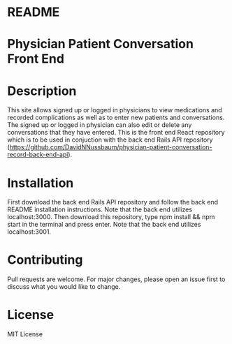 # README

# Physician Patient Conversation Front End

# Description
This site allows signed up or logged in physicians to view medications and recorded complications as well as to enter new patients and conversations. The signed up or logged in physician can also edit or delete any conversations that they have entered. This is the front end React repository which is to be used in conjuction with the back end Rails API repository (https://github.com/DavidNNussbaum/physician-patient-conversation-record-back-end-api). 

# Installation
First download the back end Rails API repository and follow the back end README installation instructions. Note that the back end utilizes localhost:3000. Then download this repository, type npm install && npm start in the terminal and press enter. Note that the back end utilizes localhost:3001. 

# Contributing
Pull requests are welcome. For major changes, please open an issue first to discuss what you would like to change.

# License
MIT License

 
